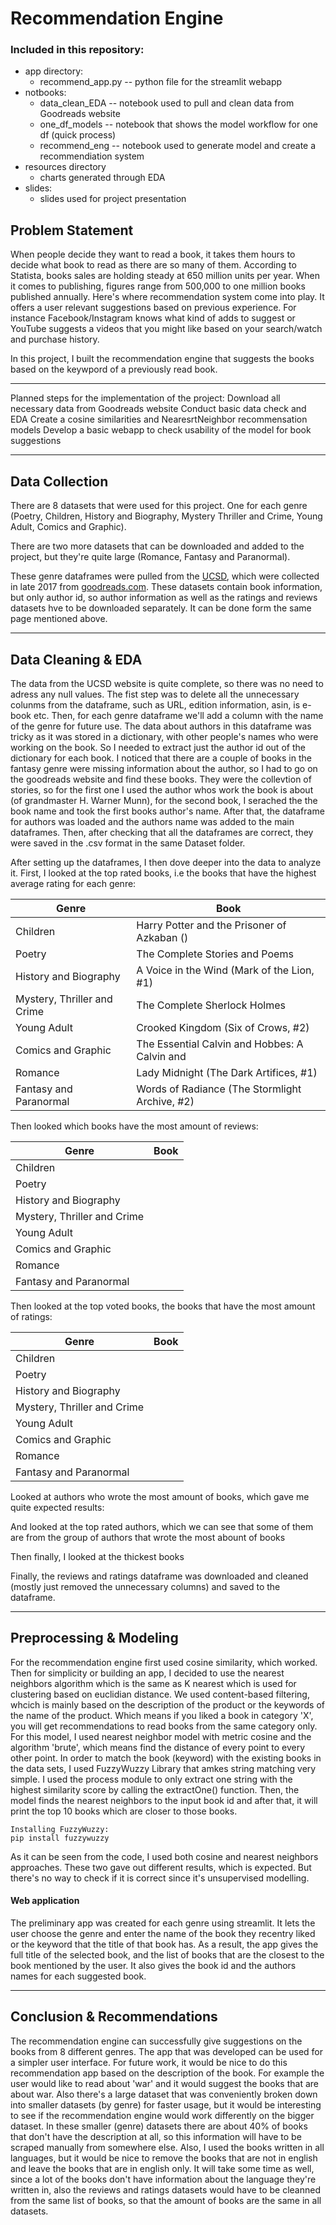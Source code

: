 # Recommendation Engine

### Included in this repository:

- app directory:
    - recommend_app.py -- python file for the streamlit webapp
- notbooks:
    - data_clean_EDA -- notebook used to pull and clean data from Goodreads website
    - one_df_models -- notebook that shows the model workflow for one df (quick process)
    - recommend_eng -- notebook used to generate model and create a recommendiation system
- resources directory
    - charts generated through EDA
- slides:
    - slides used for project presentation

## Problem Statement

When people decide they want to read a book, it takes them hours to decide what book to read as there are so many of them. According to Statista, books sales are holding steady at 650 million units per year. When it comes to publishing, figures range from 500,000 to one million books published annually.
Here's where recommendation system come into play. It offers a user relevant suggestions based on previous experience. For instance Facebook/Instagram knows what kind of adds to suggest or YouTube suggests a videos that you might like based on your search/watch and purchase history. 

In this project, I built the recommendation engine that suggests the books based on the keywpord of a previously read book. 

---
Planned steps for the implementation of the project:
Download all necessary data from Goodreads website
Conduct basic data check and EDA
Create a cosine similarities and NearesrtNeighbor recommensation models
Develop a basic webapp to check usability of the model for book suggestions

---

## Data Collection

There are 8 datasets that were used for this project. One for each genre (Poetry, Children, History and Biography, Mystery Thriller and Crime, Young Adult, Comics and Graphic).

There are two more datasets that can be downloaded and added to the project, but they're quite large (Romance, Fantasy and Paranormal). 

These genre dataframes were pulled from the [UCSD](https://sites.google.com/eng.ucsd.edu/ucsdbookgraph/home), which were collected in late 2017 from [goodreads.com](https://www.goodreads.com/). 
These datasets contain book information, but only author id, so author information as well as the ratings and reviews datasets hve to be downloaded separately. It can be done form the same page mentioned above. 

---

## Data Cleaning & EDA

The data from the UCSD website is quite complete, so there was no need to adress any null values. The fist step was to delete all the unnecessary colunms from the dataframe, such as URL, edition information, asin, is e-book etc. Then, for each genre dataframe we'll add a column with the name of the genre for future use. 
The data about authors in this dataframe was tricky as it was stored in a dictionary, with other people's names who were working on the book. So I needed to extract just the author id out of the dictionary for each book. I noticed that there are a couple of books in the fantasy genre were missing information about the author, so I had to go on the goodreads website and find these books. They were the collevtion of stories, so for the first one I used the author whos work the book is about (of grandmaster H. Warner Munn), for the second book, I serached the the book name and took the first books author's name. After that, the dataframe for authors was loaded and the authors name was added to the main dataframes. 
Then, after checking that all the dataframes are correct, they were saved in the .csv format in the same Dataset folder. 

After setting up the dataframes, I then dove deeper into the data to analyze it. 
First, I looked at the top rated books, i.e the books that have the highest average rating for each genre: 

|Genre|Book|
|---|---|
|Children|Harry Potter and the Prisoner of Azkaban ()|
|Poetry|The Complete Stories and Poems|
|History and Biography| A Voice in the Wind (Mark of the Lion, #1)|
|Mystery, Thriller and Crime|The Complete Sherlock Holmes|
|Young Adult|Crooked Kingdom (Six of Crows, #2)|
|Comics and Graphic|The Essential Calvin and Hobbes: A Calvin and|
|Romance|Lady Midnight (The Dark Artifices, #1)|
|Fantasy and Paranormal|Words of Radiance (The Stormlight Archive, #2)|

Then looked which books have the most amount of reviews:

|Genre|Book|
|---|---|
|Children| |
|Poetry| |
|History and Biography| |
|Mystery, Thriller and Crime| |
|Young Adult| |
|Comics and Graphic| |
|Romance| |
|Fantasy and Paranormal| |

Then looked at the top voted books, the books that have the most amount of ratings: 

|Genre|Book|
|---|---|
|Children| |
|Poetry| |
|History and Biography| |
|Mystery, Thriller and Crime| |
|Young Adult| |
|Comics and Graphic| |
|Romance| |
|Fantasy and Paranormal| |

Looked at authors who wrote the most amount of books, which gave me quite expected results: 

And looked at the top rated authors, which we can see that some of them are from the group of authors that wrote the most abount of books

Then finally, I looked at the thickest books 

Finally, the reviews and ratings dataframe was downloaded and cleaned (mostly just removed the unnecessary columns) and saved to the dataframe. 

---

## Preprocessing & Modeling

For the recommendation engine  first used cosine similarity, which worked. Then for simplicity or building an app, I decided to use the nearest neighbors algorithm which is the same as K nearest which is used for clustering based on euclidian distance.
We used content-based filtering, whcich is mainly based on the description of the product or the keywords of the name of the product. Which means if you liked a book in category 'X', you will get recommendations to read books from the same category only. 
For this model, I used nearest neighbor model with metric cosine and the algorithm 'brute', which means find the distance of every point to every other point. In order to match the book (keyword) with the existing books in the data sets, I used FuzzyWuzzy Library that amkes string matching very simple. I used the process module to only extract one string with the highest similarity score by calling the extractOne() function. Then, the model finds the nearest neighbors to the input book id and after that, it will print the top 10 books which are closer to those books.

    Installing FuzzyWuzzy:
    pip install fuzzywuzzy

As it can be seen from the code, I used both cosine and nearest neighbors approaches. These two gave out different results, which is expected. But there's no way to check if it is correct since it's unsupervised modelling. 

#### Web application

The preliminary app was created for each genre using streamlit. It lets the user choose the genre and enter the name of the book they recentry liked or the keyword that the title of that book has. As a result, the app gives the full title of the selected book, and the list of books that are the closest to the book mentioned by the user. It also gives the book id and the authors names for each suggested book. 

---

## Conclusion & Recommendations

The recommendation engine can successfully give suggestions on the books from 8 different genres. 
The app that was developed can be used for a simpler user interface. 
For future work, it would be nice to do this recommendation app based on the description of the book. For example the user would like to read about 'war' and it would suggest the books that are about war. Also there's a large dataset that was conveniently broken down into smaller datasets (by genre) for faster usage, but it would be interesting to see if the recommendation engine would work differently on the bigger dataset. In these smaller (genre) datasets there are about 40% of books that don't have the description at all, so this information will have to be scraped manually from somewhere else. 
Also, I used the books written in all languages, but it would be nice to remove the books that are not in english and leave the books that are in english only. It will take some time as well, since a lot of the books don't have information about the language they're written in, also the reviews and ratings datasets would have to be cleanned from the same list of books, so that the amount of books are the same in all datasets. 

